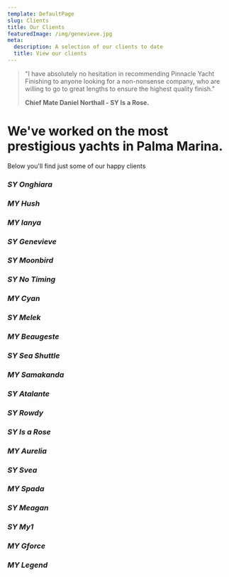 ```yaml
---
template: DefaultPage
slug: Clients
title: Our Clients
featuredImage: /img/genevieve.jpg
meta:
  description: A selection of our clients to date
  title: View our clients
---
```

> "I have absolutely no hesitation in recommending Pinnacle Yacht Finishing to anyone looking for a non-nonsense company, who are willing to go to great lengths to ensure the highest quality finish."
>
> **Chief Mate Daniel Northall - SY Is a Rose.**

# We've worked on the most prestigious yachts in Palma Marina.

Below you'll find just some of our happy clients

### *SY Onghiara*

### *MY Hush*

### *MY Ianya*

### *SY Genevieve*

### *SY Moonbird*

### *SY No Timing*

### *MY Cyan*

### *SY Melek*

### *MY Beaugeste*

### *SY Sea Shuttle*

### *MY Samakanda*

### *SY Atalante*

### *SY Rowdy*

### *SY Is a Rose*

### *MY Aurelia*

### *SY Svea*

### *MY Spada*

### *SY Meagan*

### *SY My1*

### *MY Gforce*

### *MY Legend*